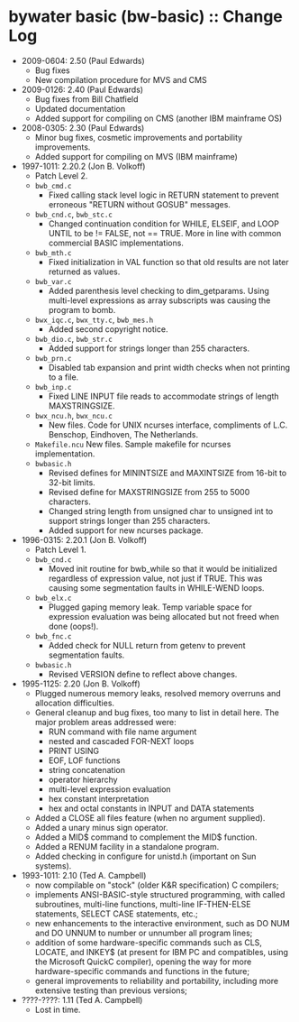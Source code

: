 # bywater basic (bw-basic) :: Change Log

* 2009-0604: 2.50 (Paul Edwards)
	+ Bug fixes
	+ New compilation procedure for MVS and CMS
* 2009-0126: 2.40 (Paul Edwards)
	+ Bug fixes from Bill Chatfield
	+ Updated documentation
	+ Added support for compiling on CMS (another IBM mainframe OS)
* 2008-0305: 2.30 (Paul Edwards)
	+ Minor bug fixes, cosmetic improvements and portability improvements.
	+ Added support for compiling on MVS (IBM mainframe) 
* 1997-1011: 2.20.2 (Jon B. Volkoff)
	+ Patch Level 2.
	+ `bwb_cmd.c`
   		- Fixed calling stack level logic in RETURN statement to prevent erroneous "RETURN without GOSUB" messages.
	+ `bwb_cnd.c`, `bwb_stc.c`
		- Changed continuation condition for WHILE, ELSEIF, and LOOP UNTIL to be != FALSE, not == TRUE. More in line with common commercial BASIC implementations.
	+ `bwb_mth.c`
		- Fixed initialization in VAL function so that old results are not later returned as values.
	+ `bwb_var.c`
		- Added parenthesis level checking to dim_getparams. Using multi-level expressions as array subscripts was causing the program to bomb.
	+ `bwx_iqc.c`, `bwx_tty.c`, `bwb_mes.h`
		- Added second copyright notice.
	+ `bwb_dio.c`, `bwb_str.c`
		- Added support for strings longer than 255 characters.
	+ `bwb_prn.c`
		- Disabled tab expansion and print width checks when not printing to a file.
	+ `bwb_inp.c`
		- Fixed LINE INPUT file reads to accommodate strings of length MAXSTRINGSIZE.
	+ `bwx_ncu.h`, `bwx_ncu.c`
		- New files.  Code for UNIX ncurses interface, compliments of L.C. Benschop, Eindhoven, The Netherlands.
	+ `Makefile.ncu`
		New files.  Sample makefile for ncurses implementation.
	+ `bwbasic.h`
		- Revised defines for MININTSIZE and MAXINTSIZE from 16-bit to 32-bit limits.
		- Revised define for MAXSTRINGSIZE from 255 to 5000 characters.
   		- Changed string length from unsigned char to unsigned int to support strings longer than 255 characters.
		- Added support for new ncurses package.
* 1996-0315: 2.20.1 (Jon B. Volkoff)
	+ Patch Level 1.
	+ `bwb_cnd.c`
		- Moved init routine for bwb_while so that it would be initialized regardless of expression value, not just if TRUE.  This was causing some segmentation faults in WHILE-WEND loops.
	+ `bwb_elx.c`
		- Plugged gaping memory leak.  Temp variable space for expression evaluation was being allocated but not freed when done (oops!).
	+ `bwb_fnc.c`
		- Added check for NULL return from getenv to prevent segmentation faults.
	+ `bwbasic.h`
		- Revised VERSION define to reflect above changes.
* 1995-1125: 2.20 (Jon B. Volkoff)
	+ Plugged numerous memory leaks, resolved memory overruns and allocation difficulties.
	+ General cleanup and bug fixes, too many to list in detail here. The major problem areas addressed were:
		- RUN command with file name argument
		- nested and cascaded FOR-NEXT loops
		- PRINT USING
		- EOF, LOF functions
		- string concatenation
		- operator hierarchy
		- multi-level expression evaluation
		- hex constant interpretation
		- hex and octal constants in INPUT and DATA statements
	+ Added a CLOSE all files feature (when no argument supplied).
	+ Added a unary minus sign operator.
	+ Added a MID$ command to complement the MID$ function.
	+ Added a RENUM facility in a standalone program.
	+ Added checking in configure for unistd.h (important on Sun systems).
* 1993-1011: 2.10 (Ted A. Campbell)
	+ now compilable on "stock" (older K&R specification) C compilers;
	+ implements ANSI-BASIC-style structured programming, with called subroutines, multi-line functions, multi-line IF-THEN-ELSE statements, SELECT CASE statements, etc.;
	+ new enhancements to the interactive environment, such as DO NUM and DO UNNUM to number or unnumber all program lines;
	+ addition of some hardware-specific commands such as CLS, LOCATE, and INKEY$ (at present for IBM PC and compatibles, using the Microsoft QuickC compiler), opening the way for more hardware-specific commands and functions in the future;
	+ general improvements to reliability and portability, including more extensive testing than previous versions;
* ????-????: 1.11 (Ted A. Campbell)
	+ Lost in time. 
